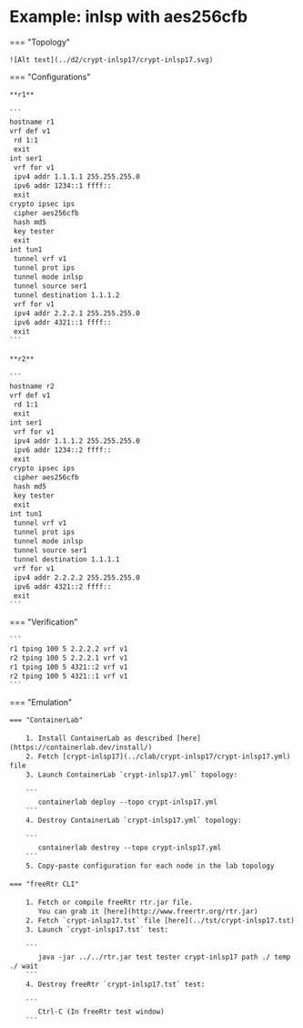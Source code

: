 # Example: inlsp with aes256cfb

=== "Topology"

    ![Alt text](../d2/crypt-inlsp17/crypt-inlsp17.svg)

=== "Configurations"

    **r1**

    ```
    hostname r1
    vrf def v1
     rd 1:1
     exit
    int ser1
     vrf for v1
     ipv4 addr 1.1.1.1 255.255.255.0
     ipv6 addr 1234::1 ffff::
     exit
    crypto ipsec ips
     cipher aes256cfb
     hash md5
     key tester
     exit
    int tun1
     tunnel vrf v1
     tunnel prot ips
     tunnel mode inlsp
     tunnel source ser1
     tunnel destination 1.1.1.2
     vrf for v1
     ipv4 addr 2.2.2.1 255.255.255.0
     ipv6 addr 4321::1 ffff::
     exit
    ```

    **r2**

    ```
    hostname r2
    vrf def v1
     rd 1:1
     exit
    int ser1
     vrf for v1
     ipv4 addr 1.1.1.2 255.255.255.0
     ipv6 addr 1234::2 ffff::
     exit
    crypto ipsec ips
     cipher aes256cfb
     hash md5
     key tester
     exit
    int tun1
     tunnel vrf v1
     tunnel prot ips
     tunnel mode inlsp
     tunnel source ser1
     tunnel destination 1.1.1.1
     vrf for v1
     ipv4 addr 2.2.2.2 255.255.255.0
     ipv6 addr 4321::2 ffff::
     exit
    ```

=== "Verification"

    ```
    r1 tping 100 5 2.2.2.2 vrf v1
    r2 tping 100 5 2.2.2.1 vrf v1
    r1 tping 100 5 4321::2 vrf v1
    r2 tping 100 5 4321::1 vrf v1
    ```

=== "Emulation"

    === "ContainerLab"

        1. Install ContainerLab as described [here](https://containerlab.dev/install/)  
        2. Fetch [crypt-inlsp17](../clab/crypt-inlsp17/crypt-inlsp17.yml) file  
        3. Launch ContainerLab `crypt-inlsp17.yml` topology:  

        ```
           containerlab deploy --topo crypt-inlsp17.yml  
        ```
        4. Destroy ContainerLab `crypt-inlsp17.yml` topology:  

        ```
           containerlab destroy --topo crypt-inlsp17.yml  
        ```
        5. Copy-paste configuration for each node in the lab topology

    === "freeRtr CLI"

        1. Fetch or compile freeRtr rtr.jar file.  
           You can grab it [here](http://www.freertr.org/rtr.jar)  
        2. Fetch `crypt-inlsp17.tst` file [here](../tst/crypt-inlsp17.tst)  
        3. Launch `crypt-inlsp17.tst` test:  

        ```
           java -jar ../../rtr.jar test tester crypt-inlsp17 path ./ temp ./ wait
        ```
        4. Destroy freeRtr `crypt-inlsp17.tst` test:  

        ```
           Ctrl-C (In freeRtr test window)
        ```


